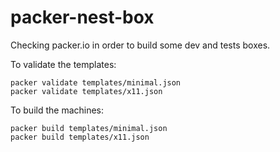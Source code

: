 # packer-nest-box
Checking packer.io in order to build some dev and tests boxes.


To validate the templates:

	packer validate templates/minimal.json
	packer validate templates/x11.json
  
To build the machines:

	packer build templates/minimal.json
	packer build templates/x11.json
